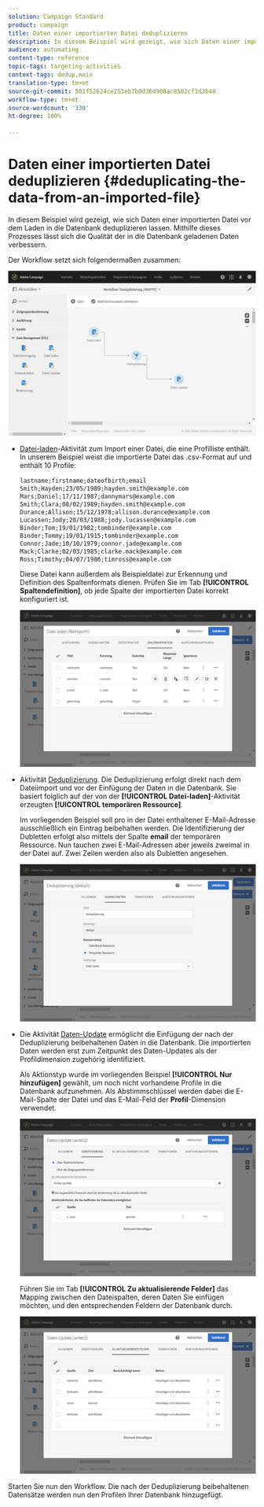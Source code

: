 ```yaml
---
solution: Campaign Standard
product: campaign
title: Daten einer importierten Datei deduplizieren
description: In diesem Beispiel wird gezeigt, wie sich Daten einer importierten Datei vor dem Laden in die Datenbank deduplizieren lassen.
audience: automating
content-type: reference
topic-tags: targeting-activities
context-tags: dedup,main
translation-type: tm+mt
source-git-commit: 501f52624ce253eb7b0d36d908ac8502cf1d3b48
workflow-type: tm+mt
source-wordcount: '339'
ht-degree: 100%

---
```



# Daten einer importierten Datei deduplizieren {#deduplicating-the-data-from-an-imported-file}

In diesem Beispiel wird gezeigt, wie sich Daten einer importierten Datei vor dem Laden in die Datenbank deduplizieren lassen. Mithilfe dieses Prozesses lässt sich die Qualität der in die Datenbank geladenen Daten verbessern.

Der Workflow setzt sich folgendermaßen zusammen:

![](assets/deduplication_example2_workflow.png)

* [Datei-laden](../../automating/using/load-file.md)-Aktivität zum Import einer Datei, die eine Profilliste enthält. In unserem Beispiel weist die importierte Datei das .csv-Format auf und enthält 10 Profile:

   ```
   lastname;firstname;dateofbirth;email
   Smith;Hayden;23/05/1989;hayden.smith@example.com
   Mars;Daniel;17/11/1987;dannymars@example.com
   Smith;Clara;08/02/1989;hayden.smith@example.com
   Durance;Allison;15/12/1978;allison.durance@example.com
   Lucassen;Jody;28/03/1988;jody.lucassen@example.com
   Binder;Tom;19/01/1982;tombinder@example.com
   Binder;Tommy;19/01/1915;tombinder@example.com
   Connor;Jade;10/10/1979;connor.jade@example.com
   Mack;Clarke;02/03/1985;clarke.mack@example.com
   Ross;Timothy;04/07/1986;timross@example.com
   ```

   Diese Datei kann außerdem als Beispieldatei zur Erkennung und Definition des Spaltenformats dienen. Prüfen Sie im Tab **[!UICONTROL Spaltendefinition]**, ob jede Spalte der importierten Datei korrekt konfiguriert ist.

   ![](assets/deduplication_example2_fileloading.png)

* Aktivität [Deduplizierung](../../automating/using/deduplication.md). Die Deduplizierung erfolgt direkt nach dem Dateiimport und vor der Einfügung der Daten in die Datenbank. Sie basiert folglich auf der von der **[!UICONTROL Datei-laden]**-Aktivität erzeugten **[!UICONTROL temporären Ressource]**.

   Im vorliegenden Beispiel soll pro in der Datei enthaltener E-Mail-Adresse ausschließlich ein Eintrag beibehalten werden. Die Identifizierung der Dubletten erfolgt also mittels der Spalte **email** der temporären Ressource. Nun tauchen zwei E-Mail-Adressen aber jeweils zweimal in der Datei auf. Zwei Zeilen werden also als Dubletten angesehen.

   ![](assets/deduplication_example2_dedup.png)

* Die Aktivität [Daten-Update](../../automating/using/update-data.md) ermöglicht die Einfügung der nach der Deduplizierung beibehaltenen Daten in die Datenbank. Die importierten Daten werden erst zum Zeitpunkt des Daten-Updates als der Profildimension zugehörig identifiziert.

   Als Aktionstyp wurde im vorliegenden Beispiel **[!UICONTROL Nur hinzufügen]** gewählt, um noch nicht vorhandene Profile in die Datenbank aufzunehmen. Als Abstimmschlüssel werden dabei die E-Mail-Spalte der Datei und das E-Mail-Feld der **Profil**-Dimension verwendet.

   ![](assets/deduplication_example2_writer1.png)

   Führen Sie im Tab **[!UICONTROL Zu aktualisierende Felder]** das Mapping zwischen den Dateispalten, deren Daten Sie einfügen möchten, und den entsprechenden Feldern der Datenbank durch.

   ![](assets/deduplication_example2_writer2.png)

Starten Sie nun den Workflow. Die nach der Deduplizierung beibehaltenen Datensätze werden nun den Profilen Ihrer Datenbank hinzugefügt.
